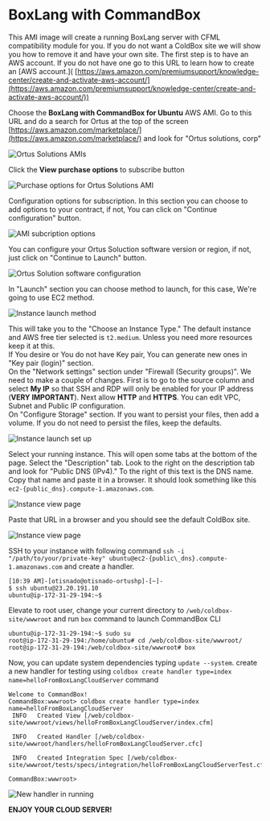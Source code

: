 # BoxLang with CommandBox

This AMI image will create a running BoxLang server with CFML compatibility module for you. If you do not want a ColdBox site we will show you how to remove it and have your own site. The first step is to have an AWS account. If you do not have one go to this URL to learn how to create an \[AWS account.]\( [https://aws.amazon.com/premiumsupport/knowledge-center/create-and-activate-aws-account/](https://aws.amazon.com/premiumsupport/knowledge-center/create-and-activate-aws-account/))

Choose the **BoxLang with CommandBox for Ubuntu** AWS AMI. Go to this URL and do a search for Ortus at the top of the screen [https://aws.amazon.com/marketplace/](https://aws.amazon.com/marketplace/) and look for "Ortus solutions, corp"

![Ortus Solutions AMIs](../../../.gitbook/assets/aws/boxlang-with-commandbox/marketplace-overview.png)

Click the **View purchase options** to subscribe button

![Purchase options for Ortus Solutions AMI](../../../.gitbook/assets/aws/boxlang-with-commandbox/purchase-options.png)

Configuration options for subscription. In this section you can choose to add options to your contract, if not, You can click on "Continue configuration" button.

![AMI subcription options](../../../.gitbook/assets/aws/boxlang-with-commandbox/subscription-options.png)

You can configure your Ortus Soluction software version or region, if not, just click on "Continue to Launch" button.

![Ortus Solution software configuration](../../../.gitbook/assets/aws/boxlang-with-commandbox/software-configuration.png)

In "Launch" section you can choose method to launch, for this case, We're going to use EC2 method.

![Instance launch method](../../../.gitbook/assets/aws/boxlang-with-commandbox/launching-options.png)

This will take you to the "Choose an Instance Type." The default instance and AWS free tier selected is `t2.medium`. Unless you need more resources keep it at this.\
If You desire or You do not have Key pair, You can generate new ones in "Key pair (login)" section.\
On the "Network settings" section under "Firewall (Security groups)". We need to make a couple of changes. First is to go to the source column and select **My IP** so that SSH and RDP will only be enabled for your IP address (**VERY IMPORTANT**). Next allow **HTTP** and **HTTPS**. You can edit VPC, Subnet and Public IP configuration.\
On "Configure Storage" section. If you want to persist your files, then add a volume. If you do not need to persist the files, keep the defaults.

![Instance launch set up](../../../.gitbook/assets/aws/boxlang-with-commandbox/ec2-launch-step.png)

Select your running instance. This will open some tabs at the bottom of the page. Select the "Description" tab. Look to the right on the description tab and look for "Public DNS (IPv4)." To the right of this text is the DNS name. Copy that name and paste it in a browser. It should look something like this `ec2-{public_dns}.compute-1.amazonaws.com`.

![Instance view page](../../../.gitbook/assets/aws/boxlang-with-commandbox/instance-overview.png)

Paste that URL in a browser and you should see the default ColdBox site.

![Instance view page](../../../.gitbook/assets/aws/boxlang-with-commandbox/running-site.png)

SSH to your instance with following command `ssh -i "/path/to/your/private-key" ubuntu@ec2-{public\_dns}.compute-1.amazonaws.com` and create a handler.

```shell
[10:39 AM]-[otisnado@otisnado-ortushp]-[~]-
$ ssh ubuntu@23.20.191.10
ubuntu@ip-172-31-29-194:~$
```

Elevate to root user, change your current directory to `/web/coldbox-site/wwwroot` and run `box` command to launch CommandBox CLI

```shell
ubuntu@ip-172-31-29-194:~$ sudo su
root@ip-172-31-29-194:/home/ubuntu# cd /web/coldbox-site/wwwroot/
root@ip-172-31-29-194:/web/coldbox-site/wwwroot# box
```

Now, you can update system dependencies typing `update --system`. create a new handler for testing using `coldbox create handler type=index name=helloFromBoxLangCloudServer` command

```shell
Welcome to CommandBox!
CommandBox:wwwroot> coldbox create handler type=index name=helloFromBoxLangCloudServer
 INFO   Created View [/web/coldbox-site/wwwroot/views/helloFromBoxLangCloudServer/index.cfm]

 INFO   Created Handler [/web/coldbox-site/wwwroot/handlers/helloFromBoxLangCloudServer.cfc]

 INFO   Created Integration Spec [/web/coldbox-site/wwwroot/tests/specs/integration/helloFromBoxLangCloudServerTest.cfc]

CommandBox:wwwroot> 
```

![New handler in running](../../../.gitbook/assets/aws/boxlang-with-commandbox/new-handler.png)

**ENJOY YOUR CLOUD SERVER!**
